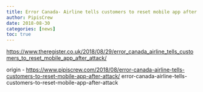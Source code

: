 ```yaml
---
title: Error Canada- Airline tells customers to reset mobile app after attack
author: PipisCrew
date: 2018-08-30
categories: [news]
toc: true
---
```


https://www.theregister.co.uk/2018/08/29/error_canada_airline_tells_customers_to_reset_mobile_app_after_attack/

origin - https://www.pipiscrew.com/2018/08/error-canada-airline-tells-customers-to-reset-mobile-app-after-attack/ error-canada-airline-tells-customers-to-reset-mobile-app-after-attack